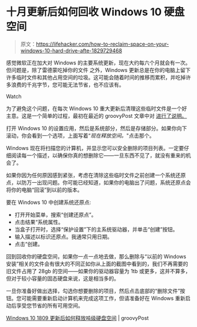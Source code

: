 # 十月更新后如何回收 Windows 10 硬盘空间

> 原文：<https://lifehacker.com/how-to-reclaim-space-on-your-windows-10-hard-drive-afte-1829729468>

感觉微软正在加大对 Windows 的主要系统更新，现在大约每六个月就会有一次。但问题是，除了雷德蒙吃掉你的文件 之外，Windows 更新总是在你的电脑上留下许多临时文件和其他占用空间的垃圾。这可能会随着时间的推移而累积，并吃掉许多浪费的千兆字节，您可能无法节省，也不应该有。

Watch

为了避免这个问题，在每次 Windows 10 重大更新后清理这些临时文件是一个好主意。这是一个简单的过程，最初在最近的 groovyPost 文章中对 [进行了说明。](https://www.groovypost.com/howto/free-up-tons-of-drive-space-after-windows-10-1809-update/)

打开 Windows 10 的设置应用，然后是系统部分，然后是存储部分。如果你向下滚动，你会看到一个选项，上面写着“*现在释放空间。*"点击那个。

Windows 现在将扫描您的计算机，并显示您可以安全删除的项目列表。一定要仔细阅读每一个描述，以确保你真的想删除它——一旦东西不见了，就没有重来的机会了。

如果你因为任何原因感到紧张，考虑在清除这些临时文件之前创建一个系统还原点，以防万一出现问题。你可能已经知道，如果你的电脑出了问题，系统还原点会将你的电脑“回滚”到以前的版本。

要在 Windows 10 中创建系统还原点:

*   打开开始菜单，搜索“创建还原点”。
*   点击结果“系统属性。
*   当盒子打开时，选择“保护设置”下的主系统驱动器，并单击“创建”按钮。
*   输入描述以标识还原点。我通常只用日期。
*   点击“创建。

回到回收你的硬盘空间，如果你一点一点地去做，那么删除与“以前的 Windows 安装”相关的文件会有很大的不同正如你从上面的截图中看到的，我们不再需要的旧文件占用了 28gb 的空间——如果你的驱动器容量为 1tb 或更多，这并不算多，但对于较小容量的固态硬盘来说，这是相当多的。

一旦你准备好做出选择，勾选你想要删除的项目，然后点击底部的“删除文件”按钮。您可能需要重新启动计算机来完成这项工作，但请准备好在 Windows 重新启动后享受您节省的所有可用空间。

[Windows 10 1809 更新后如何释放吨级硬盘空间](https://www.groovypost.com/howto/free-up-tons-of-drive-space-after-windows-10-1809-update/) | groovyPost